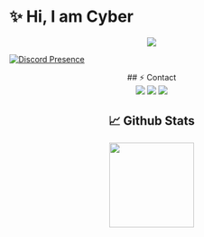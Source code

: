 # ✨ Hi, I am Cyber 

<div align="center">
    <img src="https://komarev.com/ghpvc/?username=Cyber-Rate&color=blue"/>
</div>  


   [![Discord Presence](https://lanyard-profile-readme.vercel.app/api/708818100992213102?theme=light&bg=1c1c1c&animated=false&hideDiscrim=false&borderRadius=30px)](https://discord.com/users/708818100992213102)



               
<div align="center">
 ## ⚡ Contact

<div align="center">
    <a href="https://discord.com/users/708818100992213102" target="_blank"><img src="https://img.shields.io/badge/-Cyber-black?style=for-the-badge&logo=discord&logoColor=1e44ee"></a>
    <a href="https://github.com/Cyber-Rate" target="_blank"><img src="https://img.shields.io/badge/-Cyber-black?style=for-the-badge&logo=github&logoColor=white"></a>
    <a href="https://discord.gg/rate" target="_blank"><img src="https://img.shields.io/badge/-Rate%201993-black?style=for-the-badge&logo=discord&logoColor=1e44ee"></a>
</div>



## 📈 Github Stats

<div align="center">
    <img src="https://github-readme-stats.vercel.app/api?username=Cyber-Rate&show_icons=true&theme=radical&hide_border=true" width="%100" height="150px">
    <br>
</div>
